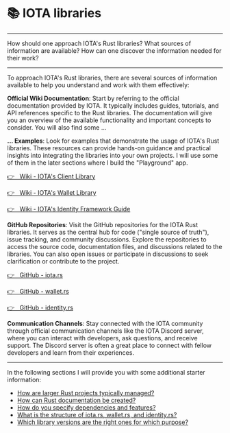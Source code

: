 # 📚 IOTA libraries

---

How should one approach IOTA's Rust libraries? What sources of information are available? How can one discover the information needed for their work?

---

To approach IOTA's Rust libraries, there are several sources of information available to help you understand and work with them effectively:

**Official Wiki Documentation**: Start by referring to the official documentation provided by IOTA. It typically includes guides, tutorials, and API references specific to the Rust libraries. The documentation will give you an overview of the available functionality and important concepts to consider. You will also find some ...

**... Examples**: Look for examples that demonstrate the usage of IOTA's Rust libraries. These resources can provide hands-on guidance and practical insights into integrating the libraries into your own projects. I will use some of them in the later sections where I build the "Playground" app.

<a href="https://wiki.iota.org/shimmer/iota.rs/welcome/" target="_blank">👉 &nbsp; Wiki - IOTA's Client Library</a>

<a href="https://wiki.iota.org/shimmer/wallet.rs/welcome/" target="_blank">👉 &nbsp; Wiki - IOTA's Wallet Library</a>

<a href="https://wiki.iota.org/shimmer/identity.rs/introduction/" target="_blank">👉 &nbsp; Wiki - IOTA's Identity Framework Guide</a>

**GitHub Repositories**: Visit the GitHub repositories for the IOTA Rust libraries. It serves as the central hub for code ("single source of truth"), issue tracking, and community discussions. Explore the repositories to access the source code, documentation files, and discussions related to the libraries. You can also open issues or participate in discussions to seek clarification or contribute to the project.

<a href="https://github.com/iotaledger/iota.rs" target="_blank">👉 &nbsp; GitHub - iota.rs</a>

<a href="https://github.com/iotaledger/wallet.rs" target="_blank">👉 &nbsp; GitHub - wallet.rs</a>

<a href="https://github.com/iotaledger/identity.rs" target="_blank">👉 &nbsp; GitHub - identity.rs</a>

**Communication Channels**: Stay connected with the IOTA community through official communication channels like the IOTA Discord server, where you can interact with developers, ask questions, and receive support. The Discord server is often a great place to connect with fellow developers and learn from their experiences.

---

In the following sections I will provide you with some additional starter information:

- [How are larger Rust projects typically managed?](rust-project-structure.md)
- [How can Rust documentation be created?](rust-docs.md)
- [How do you specify dependencies and features?](dependencies-and-features.md)
- [What is the structure of iota.rs, wallet.rs, and identity.rs?](iota-wallet-identity.md)
- [Which library versions are the right ones for which purpose?](library-versions.md)
